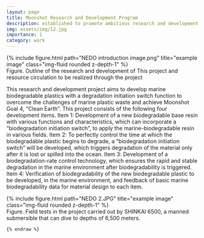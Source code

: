 ```yaml
---
layout: page
title: Moonshot Research and Development Program
description: established to promote ambitious research and development.
img: assets/img/12.jpg
importance: 1
category: work
---
```

</div>
<div class="row">
    <div class="col-sm mt-3 mt-md-0">
        {% include figure.html path="NEDO introduction image.png" title="example image" class="img-fluid rounded z-depth-1" %}
    </div>
</div>
<div class="caption">
    Figure. Outline of the research and development of This project and resource circulation to be realized through the project 
</div>

This research and development project aims to develop marine biodegradable plastics with a degradation initiation switch function to overcome the challenges of marine plastic waste and achieve Moonshot Goal 4, “Clean Earth”. This project consists of the following four development items. Item 1: Development of a new biodegradable base resin with various functions and characteristics, which can incorporate a “biodegradation initiation switch”, to apply the marine-biodegradable resin in various fields. Item 2: To perfectly control the time at which the biodegradable plastic begins to degrade, a “biodegradation initiation switch” will be developed, which triggers degradation of the material only after it is lost or spilled into the ocean. Item 3: Development of a  biodegradation-rate control technology, which ensures the rapid and stable degradation in the marine environment after biodegradability is triggered. Item 4: Verification of biodegradability of the new biodegradable plastic to be developed, in the marine environment, and feedback of basic marine biodegradability data for material design to each item.

</div>
<div class="row">
    <div class="col-sm mt-3 mt-md-0">
        {% include figure.html path="NEDO 2.JPG" title="example image" class="img-fluid rounded z-depth-1" %}
    </div>
</div>
<div class="caption">
    Figure. Field tests in the project carried out by SHINKAI 6500, a manned submersible that can dive to depths of 6,500 meters. 
</div>

```
{% endraw %}
